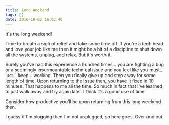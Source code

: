 ```yaml
---
title: Long Weekend
tags: []
date: 2016-10-02 16:03:46
---
```


It&#39;s the long weekend!

Time to breath a sigh of relief and take some time off. If you&#39;re a tech head and love your job like me then it might be a bit of a discipline to shut down all the systems, unplug, and relax. But it&#39;s worth it.

Surely you&#39;ve had this experience a hundred times... you are fighting a bug or a seemingly insurmountable technical issue and you feel like you must... just... keep... working. Then you finally give up and step away for some length of time. Upon returning to the issue then, you have it fixed in 10 minutes. That happens to me all the time. So much in fact that I&#39;ve learned to just walk away and try again later. I think it&#39;s a good use of time.

Consider how productive you&#39;ll be upon returning from this long weekend then.

I guess if I&#39;m blogging then I&#39;m not unplugged, so here goes. Over and out.